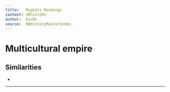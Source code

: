 ```yaml
---
title:   Mughals Readings
context: 20hist201
author:  Exr0n
source:  KBHistoryMasterIndex
---
```


# Multicultural empire
## Similarities
- 

---
